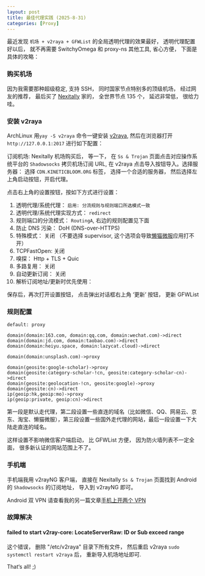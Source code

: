 ```yaml
---
layout: post
title: 最佳代理实践 (2025-8-31)
categories: [Proxy]
---
```


最近发现 `机场 + v2raya + GFWList` 的全局透明代理的效果最好， 透明代理配置好以后， 就不再需要 SwitchyOmega 和 proxy-ns 其他工具, 省心方便， 下面是具体的攻略：

### 购买机场
因为我需要那种超级稳定, 支持 SSH， 同时国家节点特别多的顶级机场， 经过网友的推荐， 最后买了 [Nexitally](https://naiixi.com/) 家的， 全世界节点 135 个， 延迟非常低， 很给力哇。

### 安装 v2raya
ArchLinux 用```yay -S v2raya``` 命令一键安装 [v2raya](https://v2raya.org/docs/prologue/installation/archlinux/), 然后在浏览器打开 `http://127.0.0.1:2017` 进行如下配置：

订阅机场: Nexitally 机场购买后， 等一下， 在 `Ss & Trojan` 页面点击对应操作系统平台的 `Shadowsocks` 拷贝机场订阅 URL, 在 v2raya 点击导入按钮导入。选择服务器： 选择 `CDN.KINETICBLOOM.ORG` 标签， 选择一个合适的服务器， 然后选择左上角启动按钮，开启代理。

点击右上角的设置按钮，按如下方式进行设置：
01. 透明代理/系统代理： `启用: 分流规则与规则端口所选模式一致`
02. 透明代理/系统代理实现方式： `redirect`
03. 规则端口的分流模式： `RoutingA`, 右边的规则配置见下面
04. 防止 DNS 污染： DoH (DNS-over-HTTPS)
05. 特殊模式： 关闭 （不要选择 supervisor, 这个选项会导致[懒猫微服](https://lazycat.cloud/)应用打不开）
06. TCPFastOpen: 关闭
07. 嗅探： Http + TLS + Quic
08. 多路复用： 关闭
10. 自动更新订阅： 关闭
11. 解析订阅地址/更新时优先使用： 

保存后，再次打开设置按钮， 点击弹出对话框右上角 ‘更新’ 按钮， 更新 GFWList

### 规则配置
```
default: proxy

domain(domain:163.com, domain:qq.com, domain:wechat.com)->direct
domain(domain:jd.com, domain:taobao.com)->direct
domain(domain:heiyu.space, domain:lazycat.cloud)->direct

domain(domain:unsplash.com)->proxy

domain(geosite:google-scholar)->proxy
domain(geosite:category-scholar-!cn, geosite:category-scholar-cn)->direct
domain(geosite:geolocation-!cn, geosite:google)->proxy
domain(geosite:cn)->direct
ip(geoip:hk,geoip:mo)->proxy
ip(geoip:private, geoip:cn)->direct
```

第一段是默认走代理，第二段设置一些直连的域名（比如微信、QQ、网易云、京东、淘宝、懒猫微服），第三段设置一些国外走代理的网站，最后一段设置一下大陆走直连的域名。

这样设置不影响微信客户端启动， 比 GFWList 方便， 因为防火墙列表不一定全面， 很多新认证的网站范围上不了。

### 手机端
手机端我用 v2rayNG 客户端， 直接在 Nexitally `Ss & Trojan` 页面找到 Android 的 `Shadowsocks` 的订阅地址， 导入到 v2rayNG 即可。

Android 双 VPN 请查看我的另一篇文章[手机上开两个 VPN](https://manateelazycat.github.io/2023/02/01/shelter/)

### 故障解决
#### failed to start v2ray-core: LocateServerRaw: ID or Sub exceed range
这个错误， 删除 "/etc/v2raya" 目录下所有文件， 然后重启 v2raya `sudo systemctl restart v2raya` 后， 重新导入机场地址即可.

That‘s all! ;)

